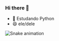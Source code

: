 ### Hi there 👋


- 🌱 Estudando Python
- 😄 ele/dele


  
![Snake animation](https://github.com/gbrpereirap/gbrpereirap/blob/output/github-contribution-grid-snake.svg)
  
